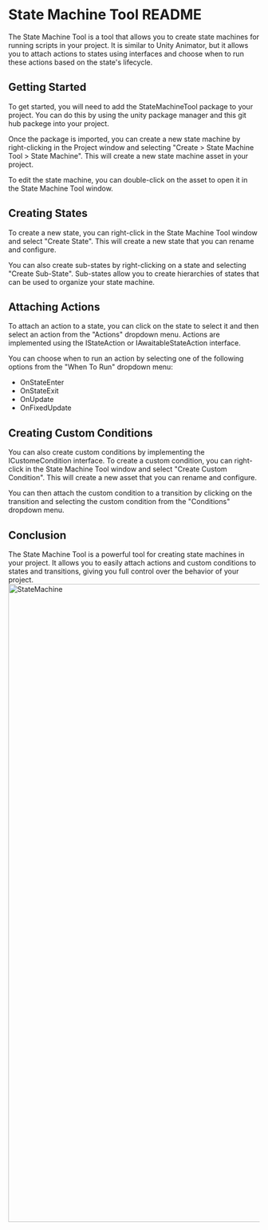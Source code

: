 # State Machine Tool README

The State Machine Tool is a tool that allows you to create state machines for running scripts in your project. It is similar to Unity Animator, but it allows you to attach actions to states using interfaces and choose when to run these actions based on the state's lifecycle.

## Getting Started

To get started, you will need to add the StateMachineTool package to your project. You can do this by using the unity package manager and this git hub packege into your project.

Once the package is imported, you can create a new state machine by right-clicking in the Project window and selecting "Create > State Machine Tool > State Machine". This will create a new state machine asset in your project.

To edit the state machine, you can double-click on the asset to open it in the State Machine Tool window.

## Creating States

To create a new state, you can right-click in the State Machine Tool window and select "Create State". This will create a new state that you can rename and configure.

You can also create sub-states by right-clicking on a state and selecting "Create Sub-State". Sub-states allow you to create hierarchies of states that can be used to organize your state machine.

## Attaching Actions

To attach an action to a state, you can click on the state to select it and then select an action from the "Actions" dropdown menu. Actions are implemented using the IStateAction or IAwaitableStateAction interface.

You can choose when to run an action by selecting one of the following options from the "When To Run" dropdown menu:
- OnStateEnter
- OnStateExit
- OnUpdate
- OnFixedUpdate

## Creating Custom Conditions

You can also create custom conditions by implementing the ICustomeCondition interface. To create a custom condition, you can right-click in the State Machine Tool window and select "Create Custom Condition". This will create a new asset that you can rename and configure.

You can then attach the custom condition to a transition by clicking on the transition and selecting the custom condition from the "Conditions" dropdown menu.

## Conclusion

The State Machine Tool is a powerful tool for creating state machines in your project. It allows you to easily attach actions and custom conditions to states and transitions, giving you full control over the behavior of your project.
<img width="1280" alt="StateMachine" src="https://user-images.githubusercontent.com/16848724/235297044-09b6af2d-a64c-4cf8-889a-029af02ad57a.png">
